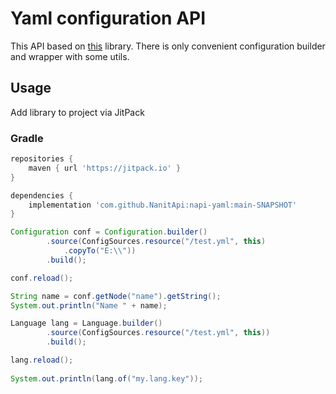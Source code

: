 # Yaml configuration API

This API based on [this](https://mvnrepository.com/artifact/org.spongepowered/configurate-yaml/3.7.2) library. 
There is only convenient configuration builder and wrapper with some utils.

## Usage

Add library to project via JitPack

### Gradle

```groovy
repositories {
    maven { url 'https://jitpack.io' }
}

dependencies {
    implementation 'com.github.NanitApi:napi-yaml:main-SNAPSHOT'
}
```

```java
Configuration conf = Configuration.builder()
        .source(ConfigSources.resource("/test.yml", this)
            .copyTo("E:\\"))
        .build();

conf.reload();

String name = conf.getNode("name").getString();
System.out.println("Name " + name);
```

```java
Language lang = Language.builder()
        .source(ConfigSources.resource("/test.yml", this))
        .build();

lang.reload();
        
System.out.println(lang.of("my.lang.key"));
```